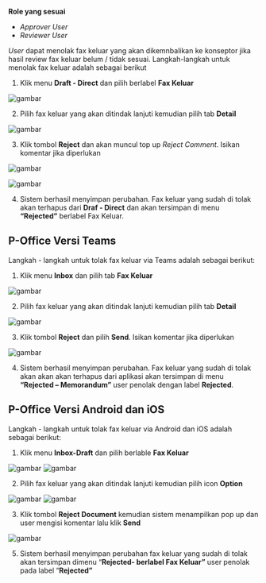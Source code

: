 **Role yang sesuai**

- *Approver User*
- *Reviewer User*

*User* dapat menolak fax keluar yang akan dikemnbalikan ke konseptor jika hasil review fax keluar belum / tidak sesuai. Langkah-langkah untuk menolak fax keluar adalah sebagai berikut

1. Klik menu **Draft - Direct** dan pilih berlabel **Fax Keluar**

![gambar](FaxKeluar/FK_Web/02FK42F2.png)

2. Pilih fax keluar yang akan ditindak lanjuti kemudian pilih tab **Detail**

![gambar](FaxKeluar/FK_Web/02FK43F2.png)

3. Klik tombol **Reject** dan akan muncul top up *Reject Comment*. Isikan komentar jika diperlukan

![gambar](FaxKeluar/FK_Web/02FK44.png)

![gambar](FaxKeluar/FK_Web/02FK44F2.png)

4.	Sistem berhasil menyimpan perubahan. Fax keluar yang sudah di tolak akan terhapus dari **Draf - Direct** dan akan tersimpan di menu **“Rejected”** berlabel Fax Keluar.

## **P-Office Versi Teams**

Langkah - langkah untuk tolak fax keluar via Teams adalah sebagai berikut:

1. Klik menu **Inbox** dan pilih tab **Fax Keluar**

![gambar](FaxKeluar/FK_Teams/FK40.png)

2. Pilih fax keluar yang akan ditindak lanjuti kemudian pilih tab **Detail**

![gambar](FaxKeluar/FK_Teams/FK47.png)

3. Klik tombol **Reject** dan pilih **Send**. Isikan komentar jika diperlukan

![gambar](FaxKeluar/FK_Teams/FK48.png)

4.	Sistem berhasil menyimpan perubahan. Fax keluar yang sudah di tolak akan akan akan terhapus dari aplikasi akan tersimpan di menu **“Rejected – Memorandum”** user penolak dengan label **Rejected**.


## **P-Office Versi Android dan iOS**

Langkah - langkah untuk tolak fax keluar via Android dan iOS adalah sebagai berikut:

1. Klik menu **Inbox-Draft** dan pilih berlable **Fax Keluar**

![gambar](FaxKeluar/FK_Android/TolakFK/02A1.png) ![gambar](FaxKeluar/FK_Android/TolakFK/02AA1.png)

2. Pilih fax keluar yang akan ditindak lanjuti kemudian pilih icon **Option**

 ![gambar](FaxKeluar/FK_Android/TolakFK/02A01.png) ![gambar](FaxKeluar/FK_Android/TolakFK/02A02.png)

3. Klik tombol **Reject Document** kemudian sistem menampilkan pop up dan user mengisi komentar lalu klik **Send**

![gambar](FaxKeluar/FK_Android/TolakFK/02A03.png) 

5. Sistem berhasil menyimpan perubahan fax keluar yang sudah di tolak akan tersimpan dimenu “**Rejected- berlabel Fax Keluar”** user penolak pada label “**Rejected”**



